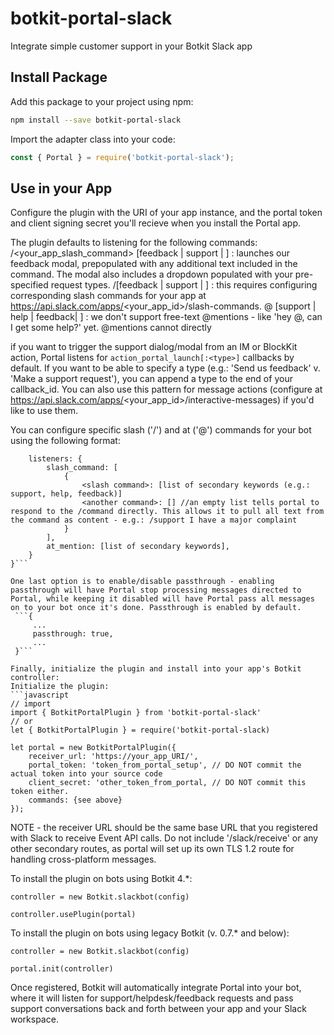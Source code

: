 # botkit-portal-slack

Integrate simple customer support in your Botkit Slack app 

## Install Package

Add this package to your project using npm:

```bash
npm install --save botkit-portal-slack
```

Import the adapter class into your code:

```javascript
const { Portal } = require('botkit-portal-slack');
```

## Use in your App

Configure the plugin with the URI of your app instance, and the portal token and client signing secret you'll recieve when you install the Portal app.

The plugin defaults to listening for the following commands:
 /<your_app_slash_command> [feedback | support | <other specified type>] <any additional text here> : launches our feedback modal, prepopulated with any additional text included in the command. The modal also includes a dropdown populated with your pre-specified request types.
 /[feedback | support | <other specified type>] <any additional text>: this requires configuring corresponding slash commands for your app at https://api.slack.com/apps/<your_app_id>/slash-commands. 
 @<app name> [support | help | feedback| <other specified type>] <any additional text here>: we don't support free-text @mentions - like 'hey @<app>, can I get some help?' yet. @mentions cannot directly 

if you want to trigger the support dialog/modal from an IM or BlockKit action, Portal listens for ```action_portal_launch[:<type>]``` callbacks by default. If you want to be able to specify a type (e.g.: 'Send us feedback' v. 'Make a support request'), you can append a type to the end of your callback_id. You can also use this pattern for message actions (configure at https://api.slack.com/apps/<your_app_id>/interactive-messages) if you'd like to use them.

You can configure specific slash ('/') and at ('@') commands for your bot using the following format: 
```{
    listeners: {
        slash_command: [
            {
                <slash command>: [list of secondary keywords (e.g.: support, help, feedback)]
                <another command>: [] //an empty list tells portal to respond to the /command directly. This allows it to pull all text from the command as content - e.g.: /support I have a major complaint
            }
        ],
        at_mention: [list of secondary keywords],
    }
}```

One last option is to enable/disable passthrough - enabling passthrough will have Portal stop processing messages directed to Portal, while keeping it disabled will have Portal pass all messages on to your bot once it's done. Passthrough is enabled by default.
 ```{
     ...
     passthrough: true,
     ...
 }```

Finally, initialize the plugin and install into your app's Botkit controller:  
Initialize the plugin: 
```javascript
// import
import { BotkitPortalPlugin } from 'botkit-portal-slack'
// or
let { BotkitPortalPlugin } = require('botkit-portal-slack)

let portal = new BotkitPortalPlugin({
    receiver_url: 'https://your_app_URI/', 
    portal_token: 'token_from_portal_setup', // DO NOT commit the actual token into your source code
    client_secret: 'other_token_from_portal, // DO NOT commit this token either.
    commands: {see above}
});
```
NOTE - the receiver URL should be the same base URL that you registered with Slack to receive Event API calls. Do not include '/slack/receive' or any other secondary routes, as portal will set up its own TLS 1.2 route for handling cross-platform messages.

To install the plugin on bots using Botkit 4.*:

```
controller = new Botkit.slackbot(config)

controller.usePlugin(portal)

```

To install the plugin on bots using legacy Botkit (v. 0.7.* and below):

```
controller = new Botkit.slackbot(config)

portal.init(controller)
```

Once registered, Botkit will automatically integrate Portal into your bot, where it will listen for support/helpdesk/feedback requests and pass support conversations back and forth between your app and your Slack workspace. 

